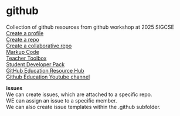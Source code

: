 # github
Collection of github resources from github workshop at 2025 SIGCSE  
[Create a profile](https://gh.io/profile)  
[Create a repo](https://gh.io/first-repo)  
[Create a collaborative repo](https://gh.io/collab-repo)  
[Markup Code](https://docs.github.com/en/get-started/writing-on-github/getting-started-with-writing-and-formatting-on-github/basic-writing-and-formatting-syntax)  
[Teacher Toolbox](https://gh.io/toolbox-sigcse)  
[Student Developer Pack](https://education.github.com/pack)  
[GitHub Education Resource Hub](https://github.com/github-education-resources/edu-resource-guide)  
[Github Education Youtube channel](https://www.youtube.com/@githubeducation4427/playlists)  

**issues**  
We can create issues, which are attached to a specific repo.  
WE can assign an issue to a specific member.  
We can also create issue templates within the .github subfolder.  
